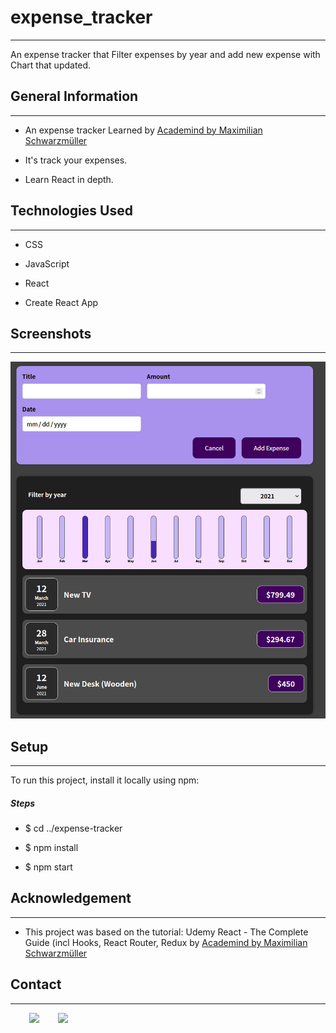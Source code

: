 <h1>expense_tracker</h1>
<hr><p>An expense tracker that
Filter expenses by year
and add new expense with Chart that updated.</p><h2>General Information</h2>
<hr><ul>
<li>An expense tracker Learned by  <a href="https://www.udemy.com/user/academind/">Academind by Maximilian Schwarzmüller</a></li>
</ul><ul>
<li>It's track your expenses.</li>
</ul><ul>
<li>Learn React in depth.</li>
</ul><h2>Technologies Used</h2>
<hr><ul>
<li>CSS</li>
</ul><ul>
<li>JavaScript</li>
</ul><ul>
<li>React</li>
</ul>
<ul>
<li>Create React App</li>
</ul>
<h2>Screenshots</h2>
<hr><p><img src="Screenshot/Screenshot1.png" alt=""></p><h2>Setup</h2>
<hr><p>To run this project, install it locally using npm:</p><h5>Steps</h5><ul>
<li>$ cd ../expense-tracker</li>
</ul><ul>
<li>$ npm install</li>
</ul><ul>
<li>$ npm start</li>
</ul><h2>Acknowledgement</h2>
<hr><ul>
<li>This project was based on the tutorial:
Udemy React - The Complete Guide (incl Hooks, React Router, Redux by <a href="https://www.udemy.com/user/academind/">Academind by Maximilian Schwarzmüller</a></li>
</ul><h2>Contact</h2>
<hr><p><span style="margin-right: 30px;"></span><a href="https://www.linkedin.com/in/haim-hamiel/"><img style="width: 10%;" target="_blank" src="https://cdn.jsdelivr.net/gh/devicons/devicon/icons/linkedin/linkedin-original.svg"></a><span style="margin-right: 30px;"></span><a href="https://github.com/HaimHamiel"><img style="width: 10%;" target="_blank" src="https://cdn.jsdelivr.net/gh/devicons/devicon/icons/github/github-original.svg"></a></p>
